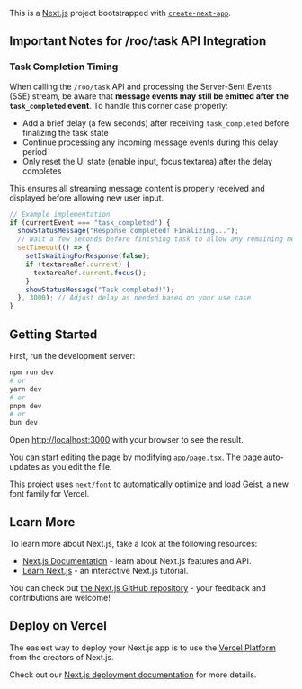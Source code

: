 This is a [Next.js](https://nextjs.org) project bootstrapped with [`create-next-app`](https://nextjs.org/docs/app/api-reference/cli/create-next-app).

## Important Notes for /roo/task API Integration

### Task Completion Timing

When calling the `/roo/task` API and processing the Server-Sent Events (SSE) stream, be aware that **message events may still be emitted after the `task_completed` event**. To handle this corner case properly:

- Add a brief delay (a few seconds) after receiving `task_completed` before finalizing the task state
- Continue processing any incoming message events during this delay period
- Only reset the UI state (enable input, focus textarea) after the delay completes

This ensures all streaming message content is properly received and displayed before allowing new user input.

```javascript
// Example implementation
if (currentEvent === "task_completed") {
  showStatusMessage("Response completed! Finalizing...");
  // Wait a few seconds before finishing task to allow any remaining message events
  setTimeout(() => {
    setIsWaitingForResponse(false);
    if (textareaRef.current) {
      textareaRef.current.focus();
    }
    showStatusMessage("Task completed!");
  }, 3000); // Adjust delay as needed based on your use case
}
```

## Getting Started

First, run the development server:

```bash
npm run dev
# or
yarn dev
# or
pnpm dev
# or
bun dev
```

Open [http://localhost:3000](http://localhost:3000) with your browser to see the result.

You can start editing the page by modifying `app/page.tsx`. The page auto-updates as you edit the file.

This project uses [`next/font`](https://nextjs.org/docs/app/building-your-application/optimizing/fonts) to automatically optimize and load [Geist](https://vercel.com/font), a new font family for Vercel.

## Learn More

To learn more about Next.js, take a look at the following resources:

- [Next.js Documentation](https://nextjs.org/docs) - learn about Next.js features and API.
- [Learn Next.js](https://nextjs.org/learn) - an interactive Next.js tutorial.

You can check out [the Next.js GitHub repository](https://github.com/vercel/next.js) - your feedback and contributions are welcome!

## Deploy on Vercel

The easiest way to deploy your Next.js app is to use the [Vercel Platform](https://vercel.com/new?utm_medium=default-template&filter=next.js&utm_source=create-next-app&utm_campaign=create-next-app-readme) from the creators of Next.js.

Check out our [Next.js deployment documentation](https://nextjs.org/docs/app/building-your-application/deploying) for more details.
